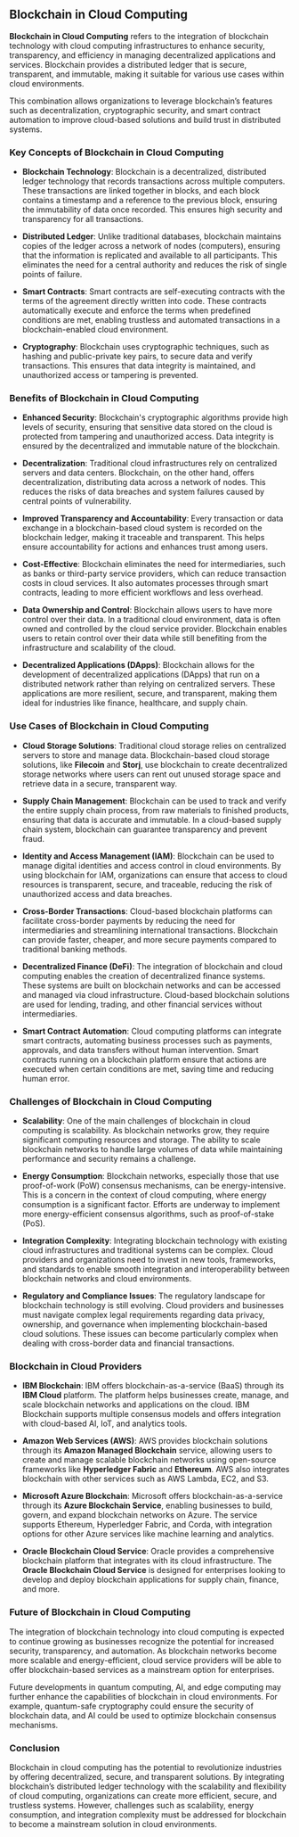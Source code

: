 ## Blockchain in Cloud Computing

**Blockchain in Cloud Computing** refers to the integration of blockchain technology with cloud computing infrastructures to enhance security, transparency, and efficiency in managing decentralized applications and services. Blockchain provides a distributed ledger that is secure, transparent, and immutable, making it suitable for various use cases within cloud environments.

This combination allows organizations to leverage blockchain’s features such as decentralization, cryptographic security, and smart contract automation to improve cloud-based solutions and build trust in distributed systems.

### Key Concepts of Blockchain in Cloud Computing

* **Blockchain Technology**: Blockchain is a decentralized, distributed ledger technology that records transactions across multiple computers. These transactions are linked together in blocks, and each block contains a timestamp and a reference to the previous block, ensuring the immutability of data once recorded. This ensures high security and transparency for all transactions.

* **Distributed Ledger**: Unlike traditional databases, blockchain maintains copies of the ledger across a network of nodes (computers), ensuring that the information is replicated and available to all participants. This eliminates the need for a central authority and reduces the risk of single points of failure.

* **Smart Contracts**: Smart contracts are self-executing contracts with the terms of the agreement directly written into code. These contracts automatically execute and enforce the terms when predefined conditions are met, enabling trustless and automated transactions in a blockchain-enabled cloud environment.

* **Cryptography**: Blockchain uses cryptographic techniques, such as hashing and public-private key pairs, to secure data and verify transactions. This ensures that data integrity is maintained, and unauthorized access or tampering is prevented.

### Benefits of Blockchain in Cloud Computing

* **Enhanced Security**: Blockchain's cryptographic algorithms provide high levels of security, ensuring that sensitive data stored on the cloud is protected from tampering and unauthorized access. Data integrity is ensured by the decentralized and immutable nature of the blockchain.

* **Decentralization**: Traditional cloud infrastructures rely on centralized servers and data centers. Blockchain, on the other hand, offers decentralization, distributing data across a network of nodes. This reduces the risks of data breaches and system failures caused by central points of vulnerability.

* **Improved Transparency and Accountability**: Every transaction or data exchange in a blockchain-based cloud system is recorded on the blockchain ledger, making it traceable and transparent. This helps ensure accountability for actions and enhances trust among users.

* **Cost-Effective**: Blockchain eliminates the need for intermediaries, such as banks or third-party service providers, which can reduce transaction costs in cloud services. It also automates processes through smart contracts, leading to more efficient workflows and less overhead.

* **Data Ownership and Control**: Blockchain allows users to have more control over their data. In a traditional cloud environment, data is often owned and controlled by the cloud service provider. Blockchain enables users to retain control over their data while still benefiting from the infrastructure and scalability of the cloud.

* **Decentralized Applications (DApps)**: Blockchain allows for the development of decentralized applications (DApps) that run on a distributed network rather than relying on centralized servers. These applications are more resilient, secure, and transparent, making them ideal for industries like finance, healthcare, and supply chain.

### Use Cases of Blockchain in Cloud Computing

* **Cloud Storage Solutions**: Traditional cloud storage relies on centralized servers to store and manage data. Blockchain-based cloud storage solutions, like **Filecoin** and **Storj**, use blockchain to create decentralized storage networks where users can rent out unused storage space and retrieve data in a secure, transparent way.

* **Supply Chain Management**: Blockchain can be used to track and verify the entire supply chain process, from raw materials to finished products, ensuring that data is accurate and immutable. In a cloud-based supply chain system, blockchain can guarantee transparency and prevent fraud.

* **Identity and Access Management (IAM)**: Blockchain can be used to manage digital identities and access control in cloud environments. By using blockchain for IAM, organizations can ensure that access to cloud resources is transparent, secure, and traceable, reducing the risk of unauthorized access and data breaches.

* **Cross-Border Transactions**: Cloud-based blockchain platforms can facilitate cross-border payments by reducing the need for intermediaries and streamlining international transactions. Blockchain can provide faster, cheaper, and more secure payments compared to traditional banking methods.

* **Decentralized Finance (DeFi)**: The integration of blockchain and cloud computing enables the creation of decentralized finance systems. These systems are built on blockchain networks and can be accessed and managed via cloud infrastructure. Cloud-based blockchain solutions are used for lending, trading, and other financial services without intermediaries.

* **Smart Contract Automation**: Cloud computing platforms can integrate smart contracts, automating business processes such as payments, approvals, and data transfers without human intervention. Smart contracts running on a blockchain platform ensure that actions are executed when certain conditions are met, saving time and reducing human error.

### Challenges of Blockchain in Cloud Computing

* **Scalability**: One of the main challenges of blockchain in cloud computing is scalability. As blockchain networks grow, they require significant computing resources and storage. The ability to scale blockchain networks to handle large volumes of data while maintaining performance and security remains a challenge.

* **Energy Consumption**: Blockchain networks, especially those that use proof-of-work (PoW) consensus mechanisms, can be energy-intensive. This is a concern in the context of cloud computing, where energy consumption is a significant factor. Efforts are underway to implement more energy-efficient consensus algorithms, such as proof-of-stake (PoS).

* **Integration Complexity**: Integrating blockchain technology with existing cloud infrastructures and traditional systems can be complex. Cloud providers and organizations need to invest in new tools, frameworks, and standards to enable smooth integration and interoperability between blockchain networks and cloud environments.

* **Regulatory and Compliance Issues**: The regulatory landscape for blockchain technology is still evolving. Cloud providers and businesses must navigate complex legal requirements regarding data privacy, ownership, and governance when implementing blockchain-based cloud solutions. These issues can become particularly complex when dealing with cross-border data and financial transactions.

### Blockchain in Cloud Providers

* **IBM Blockchain**: IBM offers blockchain-as-a-service (BaaS) through its **IBM Cloud** platform. The platform helps businesses create, manage, and scale blockchain networks and applications on the cloud. IBM Blockchain supports multiple consensus models and offers integration with cloud-based AI, IoT, and analytics tools.

* **Amazon Web Services (AWS)**: AWS provides blockchain solutions through its **Amazon Managed Blockchain** service, allowing users to create and manage scalable blockchain networks using open-source frameworks like **Hyperledger Fabric** and **Ethereum**. AWS also integrates blockchain with other services such as AWS Lambda, EC2, and S3.

* **Microsoft Azure Blockchain**: Microsoft offers blockchain-as-a-service through its **Azure Blockchain Service**, enabling businesses to build, govern, and expand blockchain networks on Azure. The service supports Ethereum, Hyperledger Fabric, and Corda, with integration options for other Azure services like machine learning and analytics.

* **Oracle Blockchain Cloud Service**: Oracle provides a comprehensive blockchain platform that integrates with its cloud infrastructure. The **Oracle Blockchain Cloud Service** is designed for enterprises looking to develop and deploy blockchain applications for supply chain, finance, and more.

### Future of Blockchain in Cloud Computing

The integration of blockchain technology into cloud computing is expected to continue growing as businesses recognize the potential for increased security, transparency, and automation. As blockchain networks become more scalable and energy-efficient, cloud service providers will be able to offer blockchain-based services as a mainstream option for enterprises.

Future developments in quantum computing, AI, and edge computing may further enhance the capabilities of blockchain in cloud environments. For example, quantum-safe cryptography could ensure the security of blockchain data, and AI could be used to optimize blockchain consensus mechanisms.

### Conclusion

Blockchain in cloud computing has the potential to revolutionize industries by offering decentralized, secure, and transparent solutions. By integrating blockchain’s distributed ledger technology with the scalability and flexibility of cloud computing, organizations can create more efficient, secure, and trustless systems. However, challenges such as scalability, energy consumption, and integration complexity must be addressed for blockchain to become a mainstream solution in cloud environments.
